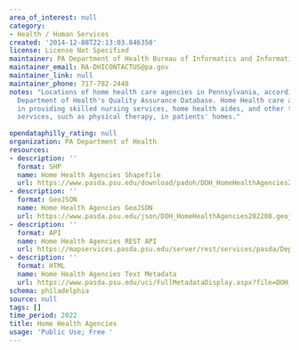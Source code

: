 ```yaml
---
area_of_interest: null
category:
- Health / Human Services
created: '2014-12-08T22:13:03.846358'
license: License Not Specified
maintainer: PA Department of Health Bureau of Informatics and Information Technology
maintainer_email: RA-DHICONTACTUS@pa.gov
maintainer_link: null
maintainer_phone: 717-782-2448
notes: "Locations of home health care agencies in Pennsylvania, according to the PA
  Department of Health's Quality Assurance Database. Home Health care agencies specialize
  in providing skilled nursing services, home health aides, and other therapeutic
  services, such as physical therapy, in patients' homes."
  
opendataphilly_rating: null
organization: PA Department of Health
resources:
- description: ''
  format: SHP
  name: Home Health Agencies Shapefile
  url: https://www.pasda.psu.edu/download/padoh/DOH_HomeHealthAgencies202208.zip
- description: ''
  format: GeoJSON
  name: Home Health Agencies GeoJSON
  url: https://www.pasda.psu.edu/json/DOH_HomeHealthAgencies202208.geojson
- description: ''
  format: API
  name: Home Health Agencies REST API
  url: https://mapservices.pasda.psu.edu/server/rest/services/pasda/DepHealth/MapServer
- description: ''
  format: HTML
  name: Home Health Agencies Text Metadata
  url: https://www.pasda.psu.edu/uci/FullMetadataDisplay.aspx?file=DOH_HomeHealthAgencies202208.xml
schema: philadelphia
source: null
tags: []
time_period: 2022
title: Home Health Agencies
usage: 'Public Use; Free '
---
```

